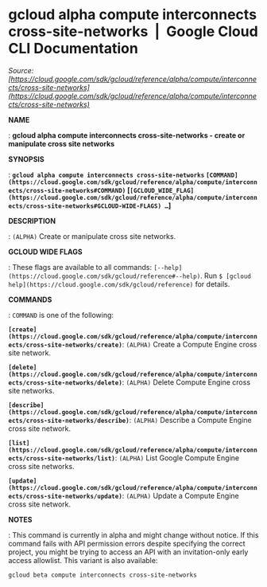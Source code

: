 # gcloud alpha compute interconnects cross-site-networks  |  Google Cloud CLI Documentation

*Source: [https://cloud.google.com/sdk/gcloud/reference/alpha/compute/interconnects/cross-site-networks](https://cloud.google.com/sdk/gcloud/reference/alpha/compute/interconnects/cross-site-networks)*

**NAME**

: **gcloud alpha compute interconnects cross-site-networks - create or manipulate cross site networks**

**SYNOPSIS**

: **`gcloud alpha compute interconnects cross-site-networks` `[COMMAND](https://cloud.google.com/sdk/gcloud/reference/alpha/compute/interconnects/cross-site-networks#COMMAND)` [`[GCLOUD_WIDE_FLAG](https://cloud.google.com/sdk/gcloud/reference/alpha/compute/interconnects/cross-site-networks#GCLOUD-WIDE-FLAGS) …`]**

**DESCRIPTION**

: `(ALPHA)` Create or manipulate cross site networks.

**GCLOUD WIDE FLAGS**

: These flags are available to all commands: `[--help](https://cloud.google.com/sdk/gcloud/reference#--help)`.
Run `$ [gcloud help](https://cloud.google.com/sdk/gcloud/reference)` for details.

**COMMANDS**

: ``COMMAND`` is one of the following:

**`[create](https://cloud.google.com/sdk/gcloud/reference/alpha/compute/interconnects/cross-site-networks/create)`**:
`(ALPHA)` Create a Compute Engine cross site network.

**`[delete](https://cloud.google.com/sdk/gcloud/reference/alpha/compute/interconnects/cross-site-networks/delete)`**:
`(ALPHA)` Delete Compute Engine cross site networks.

**`[describe](https://cloud.google.com/sdk/gcloud/reference/alpha/compute/interconnects/cross-site-networks/describe)`**:
`(ALPHA)` Describe a Compute Engine cross site network.

**`[list](https://cloud.google.com/sdk/gcloud/reference/alpha/compute/interconnects/cross-site-networks/list)`**:
`(ALPHA)` List Google Compute Engine cross site networks.

**`[update](https://cloud.google.com/sdk/gcloud/reference/alpha/compute/interconnects/cross-site-networks/update)`**:
`(ALPHA)` Update a Compute Engine cross site network.

**NOTES**

: This command is currently in alpha and might change without notice. If this
command fails with API permission errors despite specifying the correct project,
you might be trying to access an API with an invitation-only early access
allowlist. This variant is also available:

```
gcloud beta compute interconnects cross-site-networks
```